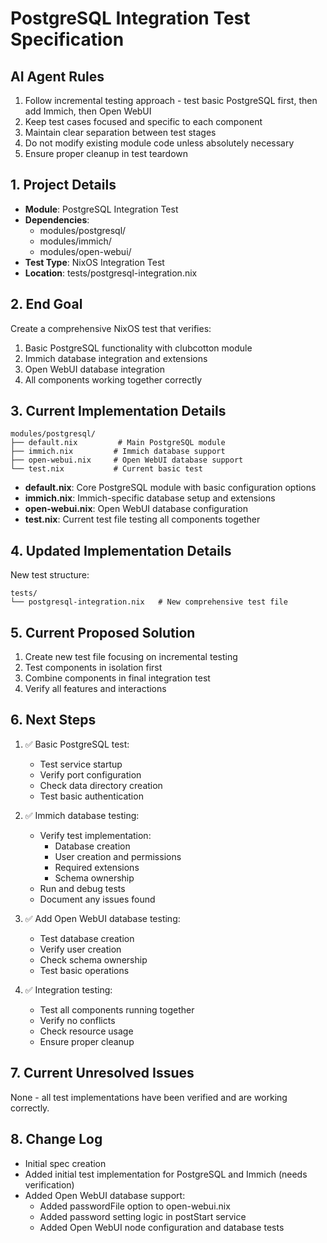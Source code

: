# PostgreSQL Integration Test Specification

## AI Agent Rules
1. Follow incremental testing approach - test basic PostgreSQL first, then add Immich, then Open WebUI
2. Keep test cases focused and specific to each component
3. Maintain clear separation between test stages
4. Do not modify existing module code unless absolutely necessary
5. Ensure proper cleanup in test teardown

## 1. Project Details
- **Module**: PostgreSQL Integration Test
- **Dependencies**: 
  - modules/postgresql/
  - modules/immich/
  - modules/open-webui/
- **Test Type**: NixOS Integration Test
- **Location**: tests/postgresql-integration.nix

## 2. End Goal
Create a comprehensive NixOS test that verifies:
1. Basic PostgreSQL functionality with clubcotton module
2. Immich database integration and extensions
3. Open WebUI database integration
4. All components working together correctly

## 3. Current Implementation Details
```
modules/postgresql/
├── default.nix         # Main PostgreSQL module
├── immich.nix         # Immich database support
├── open-webui.nix     # Open WebUI database support
└── test.nix           # Current basic test
```

- **default.nix**: Core PostgreSQL module with basic configuration options
- **immich.nix**: Immich-specific database setup and extensions
- **open-webui.nix**: Open WebUI database configuration
- **test.nix**: Current test file testing all components together

## 4. Updated Implementation Details
New test structure:
```
tests/
└── postgresql-integration.nix   # New comprehensive test file
```

## 5. Current Proposed Solution
1. Create new test file focusing on incremental testing
2. Test components in isolation first
3. Combine components in final integration test
4. Verify all features and interactions

## 6. Next Steps
1. ✅ Basic PostgreSQL test:
   - Test service startup
   - Verify port configuration
   - Check data directory creation
   - Test basic authentication

2. ✅ Immich database testing:
   - Verify test implementation:
     - Database creation
     - User creation and permissions
     - Required extensions
     - Schema ownership
   - Run and debug tests
   - Document any issues found

3. ✅ Add Open WebUI database testing:
   - Test database creation
   - Verify user creation
   - Check schema ownership
   - Test basic operations

4. ✅ Integration testing:
   - Test all components running together
   - Verify no conflicts
   - Check resource usage
   - Ensure proper cleanup

## 7. Current Unresolved Issues
None - all test implementations have been verified and are working correctly.

## 8. Change Log
- Initial spec creation
- Added initial test implementation for PostgreSQL and Immich (needs verification)
- Added Open WebUI database support:
  - Added passwordFile option to open-webui.nix
  - Added password setting logic in postStart service
  - Added Open WebUI node configuration and database tests